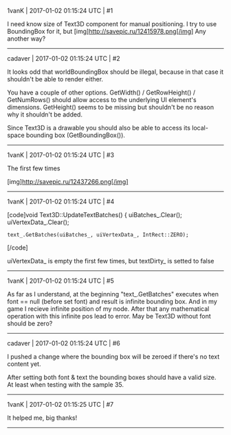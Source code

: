 1vanK | 2017-01-02 01:15:24 UTC | #1

I need know size of Text3D component for manual positioning. I try to use BoundingBox for it, but
[img]http://savepic.ru/12415978.png[/img]
Any another way?

-------------------------

cadaver | 2017-01-02 01:15:24 UTC | #2

It looks odd that worldBoundingBox should be illegal, because in that case it shouldn't be able to render either.

You have a couple of other options. GetWidth() / GetRowHeight() / GetNumRows() should allow access to the underlying UI element's dimensions. GetHeight() seems to be missing but shouldn't be no reason why it shouldn't be added.

Since Text3D is a drawable you should also be able to access its local-space bounding box (GetBoundingBox()).

-------------------------

1vanK | 2017-01-02 01:15:24 UTC | #3

The first few times

[img]http://savepic.ru/12437266.png[/img]

-------------------------

1vanK | 2017-01-02 01:15:24 UTC | #4

[code]void Text3D::UpdateTextBatches()
{
    uiBatches_.Clear();
    uiVertexData_.Clear();

    text_.GetBatches(uiBatches_, uiVertexData_, IntRect::ZERO);
[/code]

uiVertexData_ is empty the first few times, but textDirty_ is setted to false

-------------------------

1vanK | 2017-01-02 01:15:24 UTC | #5

As far as I understand, at the beginning "text_.GetBatches" executes when font == null (before set font) and result is infinite bounding box.
And in my game I recieve infinite position of my node. After that any mathematical operation with this infinite pos lead to error. May be Text3D without font should be zero?

-------------------------

cadaver | 2017-01-02 01:15:24 UTC | #6

I pushed a change where the bounding box will be zeroed if there's no text content yet.

After setting both font & text the bounding boxes should have a valid size. At least when testing with the sample 35.

-------------------------

1vanK | 2017-01-02 01:15:25 UTC | #7

It helped me, big thanks!

-------------------------

